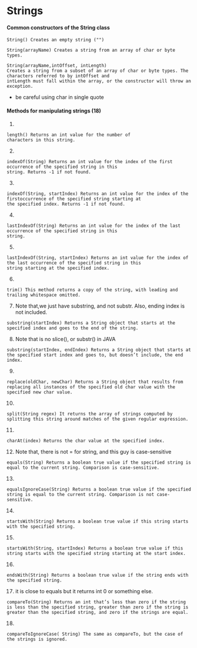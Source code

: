 # Strings
#### Common constructors of the String class
```
String() Creates an empty string ("")
```
```
String(arrayName) Creates a string from an array of char or byte types.
```
```
String(arrayName,intOffset, intLength) 
Creates a string from a subset of an array of char or byte types. The characters referred to by intOffset and
intLength must fall within the array, or the constructor will throw an exception.
```
* be careful using char in single quote

#### Methods for manipulating strings (18)
1. 
```
length() Returns an int value for the number of
characters in this string.
```
2. 
```
indexOf(String) Returns an int value for the index of the first occurrence of the specified string in this
string. Returns -1 if not found.
```
3. 
```
indexOf(String, startIndex) Returns an int value for the index of the firstoccurrence of the specified string starting at
the specified index. Returns -1 if not found.
```
4. 
```
lastIndexOf(String) Returns an int value for the index of the last occurrence of the specified string in this
string.
```
5.
```
lastIndexOf(String, startIndex) Returns an int value for the index of the last occurrence of the specified string in this
string starting at the specified index.
```
6. 
```
trim() This method returns a copy of the string, with leading and trailing whitespace omitted.
```

7. Note that,we just have substring, and not substr. Also, ending index is not included.
```
substring(startIndex) Returns a String object that starts at the specified index and goes to the end of the string.
```
8. Note that is no slice(), or substr() in JAVA
```
substring(startIndex, endIndex) Returns a String object that starts at the specified start index and goes to, but doesn’t include, the end index.
```

9. 
```
replace(oldChar, newChar) Returns a String object that results from replacing all instances of the specified old char value with the specified new char value.
```

10. 
```
split(String regex) It returns the array of strings computed by splitting this string around matches of the given regular expression.
```
11. 
```
charAt(index) Returns the char value at the specified index.
```

12. Note that, there is not = for string, and this guy is case-sensitive
```
equals(String) Returns a boolean true value if the specified string is equal to the current string. Comparison is case-sensitive.
```

13. 
```
equalsIgnoreCase(String) Returns a boolean true value if the specified string is equal to the current string. Comparison is not case-sensitive.
```
14. 
```
startsWith(String) Returns a boolean true value if this string starts with the specified string.
```

15. 
```
startsWith(String, startIndex) Returns a boolean true value if this string starts with the specified string starting at the start index.
```

16. 
```
endsWith(String) Returns a boolean true value if the string ends with the specified string.
```
17. it is close to equals but it returns int 0 or something else.
```
compareTo(String) Returns an int that’s less than zero if the string is less than the specified string, greater than zero if the string is greater than the specified string, and zero if the strings are equal.
```

18. 
```
compareToIgnoreCase( String) The same as compareTo, but the case of the strings is ignored.
```
